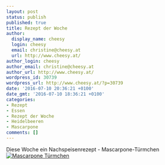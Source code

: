 ```yaml
---
layout: post
status: publish
published: true
title: Rezept der Woche
author:
  display_name: cheesy
  login: cheesy
  email: christine@cheesy.at
  url: http://www.cheesy.at/
author_login: cheesy
author_email: christine@cheesy.at
author_url: http://www.cheesy.at/
wordpress_id: 30739
wordpress_url: http://www.cheesy.at/?p=30739
date: '2016-07-10 20:36:21 +0100'
date_gmt: '2016-07-10 18:36:21 +0100'
categories:
- Rezept
- Essen
- Rezept der Woche
- Heidelbeeren
- Mascarpone
comments: []
---
```

Diese Woche ein Nachspeisenrezept - Mascarpone-Türmchen
[![Mascarpone Türmchen](http://www.cheesy.at/wp-content/uploads/2010/12/Mascarpone-Türmchen.jpg)](http://www.cheesy.at/rezepte/nachspeisen/mascarpone-tuermchen/)
